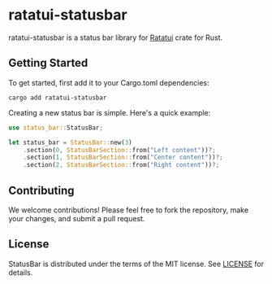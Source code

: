 # ratatui-statusbar

ratatui-statusbar is a status bar library for [Ratatui](https://github.com/ratatui-org/ratatui) crate for Rust.

## Getting Started

To get started, first add it to your Cargo.toml dependencies:

```
cargo add ratatui-statusbar
```

Creating a new status bar is simple. Here's a quick example:

```rust
use status_bar::StatusBar;

let status_bar = StatusBar::new(3)
    .section(0, StatusBarSection::from("Left content"))?;
    .section(1, StatusBarSection::from("Center content"))?;
    .section(2, StatusBarSection::from("Right content"))?;
```

## Contributing

We welcome contributions! Please feel free to fork the repository, make your changes, and submit a pull request.

## License

StatusBar is distributed under the terms of the MIT license. See [LICENSE](LICENSE) for details.
